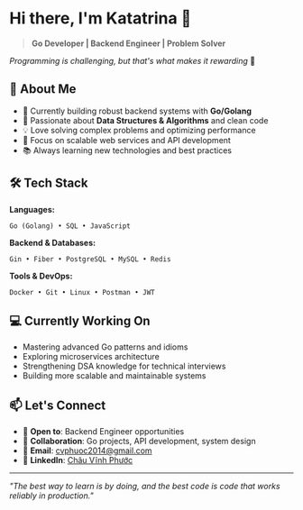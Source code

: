 # Hi there, I'm Katatrina 👋

> **Go Developer | Backend Engineer | Problem Solver**

*Programming is challenging, but that's what makes it rewarding* 💪

## 🚀 About Me

- 🔭 Currently building robust backend systems with **Go/Golang**
- 🌱 Passionate about **Data Structures & Algorithms** and clean code
- 💡 Love solving complex problems and optimizing performance
- 🎯 Focus on scalable web services and API development
- 📚 Always learning new technologies and best practices

## 🛠️ Tech Stack

**Languages:**
```
Go (Golang) • SQL • JavaScript
```

**Backend & Databases:**
```
Gin • Fiber • PostgreSQL • MySQL • Redis
```

**Tools & DevOps:**
```
Docker • Git • Linux • Postman • JWT
```

## 💻 Currently Working On

- Mastering advanced Go patterns and idioms
- Exploring microservices architecture
- Strengthening DSA knowledge for technical interviews
- Building more scalable and maintainable systems

## 📫 Let's Connect

- 💼 **Open to**: Backend Engineer opportunities
- 🤝 **Collaboration**: Go projects, API development, system design
- 📧 **Email**: cvphuoc2014@gmail.com
- 💼 **LinkedIn**: [Châu Vĩnh Phước](https://www.linkedin.com/in/cvp7301/)

---

*"The best way to learn is by doing, and the best code is code that works reliably in production."*
